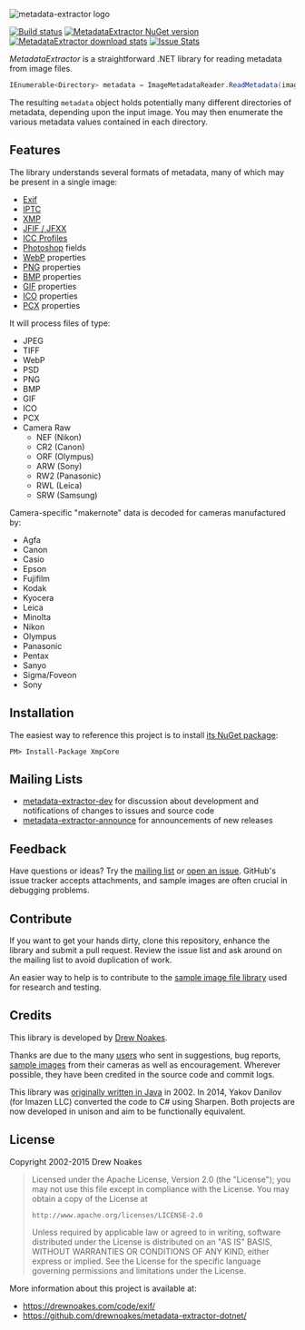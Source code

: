 ![metadata-extractor logo](https://raw.githubusercontent.com/drewnoakes/metadata-extractor/master/Resources/metadata-extractor-logo-500x123.png)

[![Build status](https://ci.appveyor.com/api/projects/status/90hfuleg8wj8r956?svg=true)](https://ci.appveyor.com/project/drewnoakes/metadata-extractor-dotnet)
[![MetadataExtractor NuGet version](https://img.shields.io/nuget/v/MetadataExtractor.svg)](https://www.nuget.org/packages/MetadataExtractor/)
[![MetadataExtractor download stats](https://img.shields.io/nuget/dt/MetadataExtractor.svg)](https://www.nuget.org/packages/MetadataExtractor/)
[![Issue Stats](http://issuestats.com/github/drewnoakes/metadata-extractor-dotnet/badge/issue?style=flat)](http://issuestats.com/github/drewnoakes/metadata-extractor-dotnet)

_MetadataExtractor_ is a straightforward .NET library for reading metadata from image files.

```csharp
IEnumerable<Directory> metadata = ImageMetadataReader.ReadMetadata(imagePath);
```

The resulting `metadata` object holds potentially many different directories of metadata, depending upon the input image.
You may then enumerate the various metadata values contained in each directory.

## Features

The library understands several formats of metadata, many of which may be present in a single image:

* [Exif](http://en.wikipedia.org/wiki/Exchangeable_image_file_format)
* [IPTC](http://en.wikipedia.org/wiki/IPTC)
* [XMP](http://en.wikipedia.org/wiki/Extensible_Metadata_Platform)
* [JFIF / JFXX](http://en.wikipedia.org/wiki/JPEG_File_Interchange_Format)
* [ICC Profiles](http://en.wikipedia.org/wiki/ICC_profile)
* [Photoshop](http://en.wikipedia.org/wiki/Photoshop) fields
* [WebP](http://en.wikipedia.org/wiki/WebP) properties
* [PNG](http://en.wikipedia.org/wiki/Portable_Network_Graphics) properties
* [BMP](http://en.wikipedia.org/wiki/BMP_file_format) properties
* [GIF](http://en.wikipedia.org/wiki/Graphics_Interchange_Format) properties
* [ICO](https://en.wikipedia.org/wiki/ICO_(file_format)) properties
* [PCX](http://en.wikipedia.org/wiki/PCX) properties

It will process files of type:

* JPEG
* TIFF
* WebP
* PSD
* PNG
* BMP
* GIF
* ICO
* PCX
* Camera Raw
  * NEF (Nikon)
  * CR2 (Canon)
  * ORF (Olympus)
  * ARW (Sony)
  * RW2 (Panasonic)
  * RWL (Leica)
  * SRW (Samsung)

Camera-specific "makernote" data is decoded for cameras manufactured by:

* Agfa
* Canon
* Casio
* Epson
* Fujifilm
* Kodak
* Kyocera
* Leica
* Minolta
* Nikon
* Olympus
* Panasonic
* Pentax
* Sanyo
* Sigma/Foveon
* Sony

## Installation

The easiest way to reference this project is to install [its NuGet package](https://www.nuget.org/packages/MetadataExtractor/):

    PM> Install-Package XmpCore

## Mailing Lists

* [metadata-extractor-dev](https://groups.google.com/forum/#!forum/metadata-extractor-dev) for discussion about development and notifications of changes to issues and source code
* [metadata-extractor-announce](https://groups.google.com/forum/#!forum/metadata-extractor-announce) for announcements of new releases

## Feedback

Have questions or ideas? Try the [mailing list](http://groups.google.com/group/metadata-extractor-dev) or [open an issue](https://github.com/drewnoakes/metadata-extractor-dotnet/issues). GitHub's issue tracker accepts attachments, and sample images are often crucial in debugging problems.

## Contribute

If you want to get your hands dirty, clone this repository, enhance the library and submit a pull request. Review the issue list and ask around on the mailing list to avoid duplication of work.

An easier way to help is to contribute to the [sample image file library](https://github.com/drewnoakes/metadata-extractor/wiki/ImageDatabase) used for research and testing.

## Credits

This library is developed by [Drew Noakes](https://drewnoakes.com/code/exif/).

Thanks are due to the many [users](https://github.com/drewnoakes/metadata-extractor/wiki/UsedBy) who sent in suggestions, bug reports,
[sample images](https://github.com/drewnoakes/metadata-extractor/wiki/ImageDatabase) from their cameras as well as encouragement.
Wherever possible, they have been credited in the source code and commit logs.

This library was [originally written in Java](https://github.com/drewnoakes/metadata-extractor/) in 2002. In 2014, Yakov Danilov (for Imazen LLC) converted the code to C# using Sharpen. Both projects are now developed in unison and aim to be functionally equivalent.

## License

Copyright 2002-2015 Drew Noakes

> Licensed under the Apache License, Version 2.0 (the "License");
> you may not use this file except in compliance with the License.
> You may obtain a copy of the License at
>
>     http://www.apache.org/licenses/LICENSE-2.0
>
> Unless required by applicable law or agreed to in writing, software
> distributed under the License is distributed on an "AS IS" BASIS,
> WITHOUT WARRANTIES OR CONDITIONS OF ANY KIND, either express or implied.
> See the License for the specific language governing permissions and
> limitations under the License.

More information about this project is available at:

* https://drewnoakes.com/code/exif/
* https://github.com/drewnoakes/metadata-extractor-dotnet/
